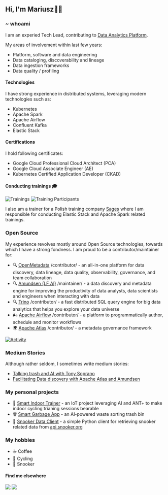 ## Hi, I'm Mariusz✌🏻

### ~ whoami

I am an experied Tech Lead, contributing to [Data Analytics Platform](https://medium.com/wbaa/the-data-analytics-platform-91c6295c4e2). 

My areas of involvement within last few years:
- Platform, software and data engineering
- Data cataloging, discoverability and lineage
- Data ingestion frameworks
- Data quality / profiling

#### Technologies

I have strong experience in distributed systems, leveraging modern technologies such as:

- Kubernetes
- Apache Spark
- Apache Airflow
- Confluent Kafka
- Elastic Stack
 
#### Certifications

I hold following certificates:
- Google Cloud Professional Cloud Architect (PCA)
- Google Cloud Associate Engineer (AE)
- Kubernetes Certified Application Developer (CKAD)

#### Conducting trainings 🎓

![Trainings](https://img.shields.io/endpoint?url=https://raw.githubusercontent.com/mgorsk1/training-badges/gh-pages/_data/trainings_count_badge.json)
![Training Participants](https://img.shields.io/endpoint?url=https://raw.githubusercontent.com/mgorsk1/training-badges/gh-pages/_data/training_participants_badge.json)

I also am a trainer for a Polish training company [Sages](https://www.sages.pl/) where I am responsible for conducting Elastic Stack and Apache Spark related trainings.

### Open Source

My experience revolves mostly around Open Source technologies, towards which I have a strong fondness. I am proud to be a contributor/maintainer for:

- 🔍 [OpenMetadata](https://github.com/open-metadata/OpenMetadata) /contributor/ - an all-in-one platform for data discovery, data lineage, data quality, observability, governance, and team collaboration
- 🔍 [Amundsen (LF AI)](https://github.com/amundsen-io/amundsen) /maintainer/ - a data discovery and metadata engine for improving the productivity of data analysts, data scientists and engineers when interacting with data
- 🔍 [Trino]([Trino](https://github.com/trinodb/trino)) /contributor/ - a fast distributed SQL query engine for big data analytics that helps you explore your data universe
- 🌬️ [Apache Airflow](https://github.com/apache/airflow) /contributor/ - a platform to programmatically author, schedule and monitor workflows
- 🌍 [Apache Atlas](https://github.com/apache/atlas) /contributor/ - a metadata governance framework

[![Activity](https://github-readme-stats.vercel.app/api?username=mgorsk1&show_icons=true&hide_title=true&hide_border=true)](https://github.com/mgorsk1)

### Medium Stories

Although rather seldom, I sometimes write medium stories:

- [Talking trash and AI with Tony Soprano](https://mariuszgorski.medium.com/talking-trash-and-ai-with-tony-soprano-15b88c7c930c)
- [Facilitating Data discovery with Apache Atlas and Amundsen](https://medium.com/wbaa/facilitating-data-discovery-with-apache-atlas-and-amundsen-631baa287c8b)

### My personal projects

- 🚴 [Smart Indoor Trainer](https://github.com/mgorsk1/trainr) - an IoT project leveraging AI and ANT+ to make indoor cycling trianing sessions bearable
- 🗑️ [Smart Garbage App](https://github.com/mgorsk1/garbage-detector-app) - an AI-powered waste sorting trash bin
- 🔴 [Snooker Data Client](https://github.com/mgorsk1/snooker) - a simple Python client for retrieving snooker related data from [api.snooker.org](http://api.snooker.org)

### My hobbies

- ☕ Coffee
- 🚴 Cycling
- 🔴 Snooker

#### Find me elsewhere

[<img src="https://img.shields.io/badge/LinkedIn-0077B5?style=for-the-badge&logo=linkedin&logoColor=white" />](https://www.linkedin.com/in/gorskimariusz/) [<img src="https://img.shields.io/badge/Medium-12100E?style=for-the-badge&logo=medium&logoColor=white" />](https://mariuszgorski.medium.com/)


